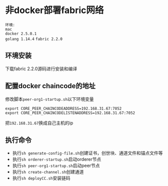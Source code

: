 # 非docker部署fabric网络
`环境:`   
`mac`   
`docker 2.5.0.1`  
`golang 1.14.4`
`fabric 2.2.0`  

## 环境安装
下载fabric 2.2.0源码进行安装和编译

## 配置docker chaincode的地址
修改脚本`peer-org1-startup.sh`以下环境变量
```
export CORE_PEER_CHAINCODEADDRESS=192.168.31.67:7052
export CORE_PEER_CHAINCODELISTENADDRESS=192.168.31.67:7052
```
把`192.168.31.67`换成自己主机的ip

## 执行命令
* 执行`sh generate-config-file.sh`创建证书，创世块、通道文件和锚点文件等
* 执行`sh orderer-startup.sh`启动orderer节点
* 执行`sh peer-org1-startup.sh`启动peer节点
* 执行`sh create-channel.sh`创建通道
* 执行`sh deployCC.sh`安装链码

